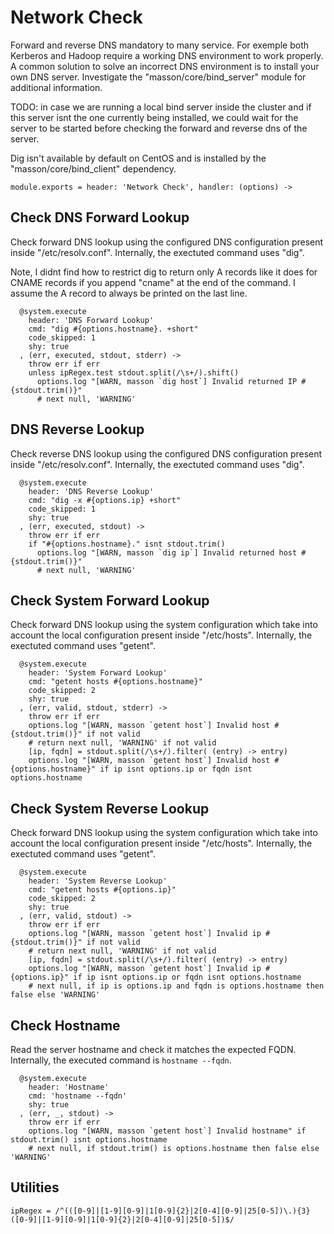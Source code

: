 
# Network Check

Forward and reverse DNS mandatory to many service. For exemple both Kerberos 
and Hadoop require a working DNS environment to work properly. A common 
solution to solve an incorrect DNS environment is to install your own DNS 
server. Investigate the "masson/core/bind_server" module for additional 
information.

TODO: in case we are running a local bind server inside the cluster and if this 
server isnt the one currently being installed, we could wait for the server to 
be started before checking the forward and reverse dns of the server.

Dig isn't available by default on CentOS and is installed by the 
"masson/core/bind_client" dependency.


    module.exports = header: 'Network Check', handler: (options) ->

## Check DNS Forward Lookup

Check forward DNS lookup using the configured DNS configuration present inside
"/etc/resolv.conf". Internally, the exectuted command uses "dig".

Note, I didnt find how to restrict dig to return only A records like it
does for CNAME records if you append "cname" at the end of the command.
I assume the A record to always be printed on the last line.

      @system.execute
        header: 'DNS Forward Lookup'
        cmd: "dig #{options.hostname}. +short"
        code_skipped: 1
        shy: true
      , (err, executed, stdout, stderr) ->
        throw err if err
        unless ipRegex.test stdout.split(/\s+/).shift()
          options.log "[WARN, masson `dig host`] Invalid returned IP #{stdout.trim()}"
          # next null, 'WARNING'

## DNS Reverse Lookup

Check reverse DNS lookup using the configured DNS configuration present inside
"/etc/resolv.conf". Internally, the exectuted command uses "dig".

      @system.execute
        header: 'DNS Reverse Lookup'
        cmd: "dig -x #{options.ip} +short"
        code_skipped: 1
        shy: true
      , (err, executed, stdout) ->
        throw err if err
        if "#{options.hostname}." isnt stdout.trim()
          options.log "[WARN, masson `dig ip`] Invalid returned host #{stdout.trim()}"
          # next null, 'WARNING'

## Check System Forward Lookup

Check forward DNS lookup using the system configuration which take into account
the local configuration present inside "/etc/hosts". Internally, the exectuted
command uses "getent".

      @system.execute
        header: 'System Forward Lookup'
        cmd: "getent hosts #{options.hostname}"
        code_skipped: 2
        shy: true
      , (err, valid, stdout, stderr) ->
        throw err if err
        options.log "[WARN, masson `getent host`] Invalid host #{stdout.trim()}" if not valid
        # return next null, 'WARNING' if not valid
        [ip, fqdn] = stdout.split(/\s+/).filter( (entry) -> entry)
        options.log "[WARN, masson `getent host`] Invalid host #{options.hostname}" if ip isnt options.ip or fqdn isnt options.hostname

## Check System Reverse Lookup

Check forward DNS lookup using the system configuration which take into account
the local configuration present inside "/etc/hosts". Internally, the exectuted
command uses "getent".

      @system.execute
        header: 'System Reverse Lookup'
        cmd: "getent hosts #{options.ip}"
        code_skipped: 2
        shy: true
      , (err, valid, stdout) ->
        throw err if err
        options.log "[WARN, masson `getent host`] Invalid ip #{stdout.trim()}" if not valid
        # return next null, 'WARNING' if not valid
        [ip, fqdn] = stdout.split(/\s+/).filter( (entry) -> entry)
        options.log "[WARN, masson `getent host`] Invalid ip #{options.ip}" if ip isnt options.ip or fqdn isnt options.hostname
        # next null, if ip is options.ip and fqdn is options.hostname then false else 'WARNING'

## Check Hostname

Read the server hostname and check it matches the expected FQDN. Internally, 
the executed command is `hostname --fqdn`.

      @system.execute
        header: 'Hostname'
        cmd: 'hostname --fqdn'
        shy: true
      , (err, _, stdout) ->
        throw err if err
        options.log "[WARN, masson `getent host`] Invalid hostname" if stdout.trim() isnt options.hostname
        # next null, if stdout.trim() is options.hostname then false else 'WARNING'

## Utilities

    ipRegex = /^(([0-9]|[1-9][0-9]|1[0-9]{2}|2[0-4][0-9]|25[0-5])\.){3}([0-9]|[1-9][0-9]|1[0-9]{2}|2[0-4][0-9]|25[0-5])$/
